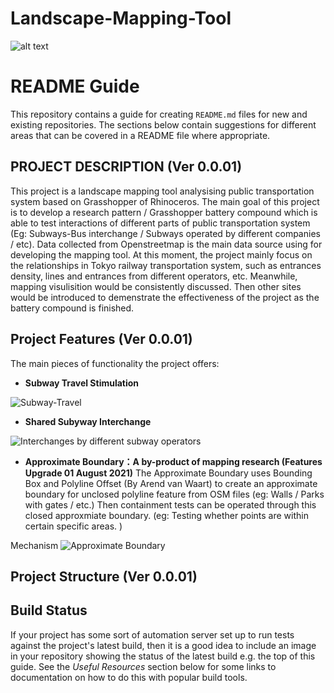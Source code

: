 # Landscape-Mapping-Tool
![alt text](img/and-digital.png?v=3&s=200 "AND Digital")

# README Guide

This repository contains a guide for creating `README.md` files for new and existing repositories. The sections below contain suggestions for different areas that can be covered in a README file where appropriate.

## PROJECT DESCRIPTION (Ver 0.0.01)
This project is a landscape mapping tool analysising public transportation system based on Grasshopper of Rhinoceros. The main goal of this project is to develop a research pattern / Grasshopper battery compound which is able to test interactions of different parts of public transportation system (Eg: Subways-Bus interchange / Subways operated by different companies / etc). Data collected from Openstreetmap is the main data source using for developing the mapping tool. At this moment, the project mainly focus on the relationships in Tokyo railway transportation system, such as entrances density, lines and entrances from different operators, etc.  Meanwhile, mapping visulisition would be consistently discussed. Then other sites would be introduced to demenstrate the effectiveness of the project as the battery compound is finished.

## Project Features (Ver 0.0.01)
The main pieces of functionality the project offers:
* **Subway Travel Stimulation**

![Subway-Travel](https://user-images.githubusercontent.com/88956151/130328702-35406fa8-3afc-483c-839d-8f5dd5fc362f.gif)





* **Shared Subyway Interchange**

![Interchanges by different subway operators](https://user-images.githubusercontent.com/88956151/130328736-ab550d85-8ead-4bd6-a183-2602ccde9747.jpg)




* **Approximate Boundary：A by-product of mapping research (Features Upgrade 01 August 2021)**
The Approximate Boundary uses Bounding Box and Polyline Offset (By Arend van Waart) to create an approximate boundary for unclosed polyline feature from OSM files (eg: Walls / Parks with gates / etc.) Then containment tests can be operated through this closed approxmiate boundary. (eg: Testing whether points are within certain specific areas. )

Mechanism 
![Approximate Boundary](https://user-images.githubusercontent.com/88956151/131949100-d63a8ad1-ea69-49c8-89ca-625509645853.png)




## Project Structure (Ver 0.0.01)




## Build Status
If your project has some sort of automation server set up to run tests against the project's latest build, then it is a good idea to include an image in your repository showing the status of the latest build e.g. the top of this guide. See the *Useful Resources* section below for some links to documentation on how to do this with popular build tools.

